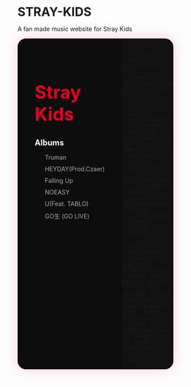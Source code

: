 # STRAY-KIDS
A fan made music website for Stray Kids
<html lang="en">
<head>
  <meta charset="UTF-8" />
  <meta name="viewport" content="width=device-width, initial-scale=1.0"/>
  <title>Stray Kids</title>
  <link href="https://fonts.googleapis.com/css2?family=Orbitron&family=Roboto&display=swap" rel="stylesheet">
  <style>
    * {
      margin: 0;
      padding: 0;
      box-sizing: border-box;
    }

    body {
      background-color: #0c0c0c;
      font-family: 'RocknRoll One', sans-serif;
      color: white;
      display: flex;
      justify-content: center;
      align-items: center;
      min-height: 100vh;
    }

    .container {
      display: flex;
      width: 90%;
      max-width: 1200px;
      background-color: #111;
      border-radius: 20px;
      overflow: hidden;
      box-shadow: 0 0 30px rgba(255, 0, 80, 0.2);
    }

    .left {
      flex: 1;
      padding: 40px;
      background: #0d0d0d;
    }

    .left h1 {
      font-size: 3em;
      font-family: 'Orbitron', sans-serif;
      color: #e60026;
    }

    .left h2 {
      margin-top: 30px;
      font-size: 1.3em;
      color: #fff;
    }

    .left ul {
      margin-top: 15px;
      list-style: none;
    }

    .left ul li {
      margin-bottom: 10px;
      font-size: 1em;
      color: #aaa;
      cursor: pointer;
      transition: 0.2s;
    }

    .left ul li:hover {
      color: #fff;
    }

    .right {
      flex: 2;
      position: relative;
      background: linear-gradient(to top, #0c0c0c, #141414);
      padding: 40px;
      display: flex;
      flex-direction: column;
      justify-content: space-between;
    }

    .image-box {
      text-align: center;
    }

    .image-box img {
      max-width: 300px;
      border-radius: 20px;
      filter: drop-shadow(0 0 15px #e60026);
    }

    .player {
      margin-top: 30px;
    }

    .player h3 {
      margin-bottom: 10px;
      font-size: 1.2em;
    }

    .tracklist {
      margin-top: 10px;
      color: #ccc;
      font-size: 0.95em;
    }

    .tracklist li {
      margin-bottom: 8px;
    }

    .desc {
      margin-top: 30px;
      color: #aaa;
      font-size: 0.95em;
      line-height: 1.5em;
    }

    .play-button {
      display: inline-block;
      background-color: #e60026;
      padding: 10px 15px;
      border-radius: 50%;
      font-size: 1.2em;
      cursor: pointer;
      margin-right: 10px;
    }
  </style>
</head>
<body>
  <div class="container">
    <div class="left">
      <h1>Stray Kids</h1>
      <h2>Albums</h2>
      <ul>
        <li>Truman</li>
        <li>HEYDAY(Prod.Czaer)</li>
        <li>Falling Up</li>
        <li>NOEASY</li>
        <li>U(Feat. TABLO)</li>
        <li>GO生 (GO LIVE)</li>
      </ul>
    </div>

    <div class="right">
      <div class="image-box">
        <img src="https://i.pinimg.com/736x/52/e8/79/52e879f9d61c3e4c2d3e1858e7c54a2d.jpg" alt="Stray Kids Album Cover">
      </div>

      <div class="player">
        <h3><span class="play-button">▶</span> *Out of Control* — Now Playing</h3>
        <ul class="tracklist">
          <li>Case 143 — 3:12</li>
          <li>Venom — 2:58</li>
          <li>Thunderous — 3:27</li>
          <li>Maniac — 3:14</li>
        </ul>
      </div>

      <div class="desc">
        This fan-made page celebrates Stray Kids and their musical journey.  
        It is a personal project to archive fan-favorite tracks, edits, memes, and visuals.  
        Want to contribute your own content? Ask the admin for permission!
      </div>
    </div>
  </div>
</body>
</html>
